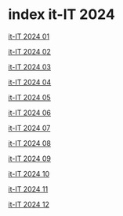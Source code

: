 # index it-IT 2024

<a href="./01">it-IT 2024 01</a>

<a href="./02">it-IT 2024 02</a>

<a href="./03">it-IT 2024 03</a>

<a href="./04">it-IT 2024 04</a>

<a href="./05">it-IT 2024 05</a>

<a href="./06">it-IT 2024 06</a>

<a href="./07">it-IT 2024 07</a>

<a href="./08">it-IT 2024 08</a>

<a href="./09">it-IT 2024 09</a>

<a href="./10">it-IT 2024 10</a>

<a href="./11">it-IT 2024 11</a>

<a href="./12">it-IT 2024 12</a>
